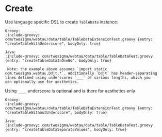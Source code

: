 # Create

Use language specific DSL to create `TableData` instance:

```tabs
Groovy:
:include-groovy: com/twosigma/webtau/data/table/TableDataExtensionTest.groovy {entry: "createTableWithUnderscore", bodyOnly: true}

Java:
:include-groovy: com/twosigma/webtau/data/table/TableDataTest.groovy {entry: "createTableDataInOneGo", bodyOnly: true}

 Note: the example above assumes `import static com.twosigma.webtau.Ddjt.*`. Additionally `Ddjt` has header-separating 
lines defined using underscores `___` of various lengths, which you can optionally use for aesthetics. 
```

Using `____` underscore is optional and is there for aesthetics only

```tabs
Groovy:
:include-groovy: com/twosigma/webtau/data/table/TableDataExtensionTest.groovy {entry: "createTableWithoutUnderscore", bodyOnly: true}

Java:
:include-groovy: com/twosigma/webtau/data/table/TableDataTest.groovy {entry: "createTableDataSeparateValues", bodyOnly: true}
```
